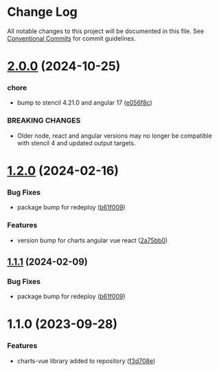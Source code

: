 # Change Log

All notable changes to this project will be documented in this file.
See [Conventional Commits](https://conventionalcommits.org) for commit guidelines.

# [2.0.0](https://github.com/visa/visa-chart-components/compare/@visa/charts-vue@1.2.0...@visa/charts-vue@2.0.0) (2024-10-25)

### chore

- bump to stencil 4.21.0 and angular 17 ([e056f8c](https://github.com/visa/visa-chart-components/commit/e056f8c95e59ee58ce9facbd4e57552586746f30))

### BREAKING CHANGES

- Older node, react and angular versions may no longer be compatible with stencil 4 and updated output targets.

# [1.2.0](https://github.com/visa/visa-chart-components/compare/@visa/charts-vue@1.1.0...@visa/charts-vue@1.2.0) (2024-02-16)

### Bug Fixes

- package bump for redeploy ([b61f009](https://github.com/visa/visa-chart-components/commit/b61f00995e90cb013aec09c3e4c89ce40f23b6fd))

### Features

- version bump for charts angular vue react ([2a75bb0](https://github.com/visa/visa-chart-components/commit/2a75bb0e33f3f42484e5bb50d3a5abe9d2592807))

## [1.1.1](https://github.com/visa/visa-chart-components/compare/@visa/charts-vue@1.1.0...@visa/charts-vue@1.1.1) (2024-02-09)

### Bug Fixes

- package bump for redeploy ([b61f009](https://github.com/visa/visa-chart-components/commit/b61f00995e90cb013aec09c3e4c89ce40f23b6fd))

# 1.1.0 (2023-09-28)

### Features

- charts-vue library added to repository ([f3d708e](https://github.com/visa/visa-chart-components/commit/f3d708ee0197853f448911f43fff4ce3e25a02bc))
